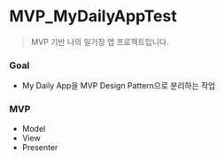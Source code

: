 # MVP_MyDailyAppTest

> MVP 기반 나의 일기장 앱 프로젝트입니다.

### Goal
- My Daily App을 MVP Design Pattern으로 분리하는 작업

### MVP
- Model
- View
- Presenter
